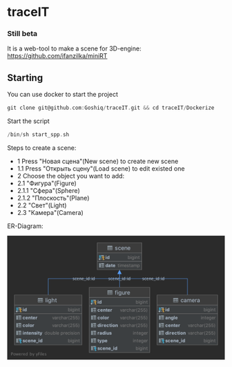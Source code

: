 # traceIT
### Still beta

It is a web-tool to make a scene for 3D-engine: https://github.com/ifanzilka/miniRT

## Starting
You can use docker to start the project
```C
git clone git@github.com:Goshiq/traceIT.git && cd traceIT/Dockerize
```
Start the script
```C
/bin/sh start_spp.sh
```

Steps to create a scene:
- 1 Press "Новая сцена"(New scene) to create new scene
- 1.1 Press "Открыть сцену"(Load scene) to edit existed one
- 2 Choose the object you want to add:
- 2.1 "Фигура"(Figure)
- 2.1.1 "Сфера"(Sphere)
- 2.1.2 "Плоскость"(Plane)
- 2.2 "Свет"(Light)
- 2.3 "Камера"(Camera)

ER-Diagram:

![Class Diagram](https://github.com/Goshiq/traceIT/blob/main/ER-Diagram.png)
